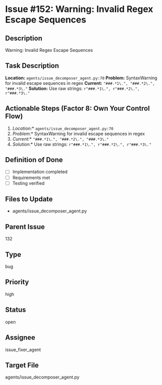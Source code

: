 # Issue #152: Warning: Invalid Regex Escape Sequences

## Description
Warning: Invalid Regex Escape Sequences

## Task Description  
**Location:** `agents/issue_decomposer_agent.py:70`
**Problem:** SyntaxWarning for invalid escape sequences in regex
**Current:** `"###.*1\.", "###.*2\.", "###.*3\."`
**Solution:** Use raw strings: `r"###.*1\.", r"###.*2\.", r"###.*3\."`

## Actionable Steps (Factor 8: Own Your Control Flow)
1. *Location:** `agents/issue_decomposer_agent.py:70`
2. *Problem:** SyntaxWarning for invalid escape sequences in regex
3. *Current:** `"###.*1\.", "###.*2\.", "###.*3\."`
4. *Solution:** Use raw strings: `r"###.*1\.", r"###.*2\.", r"###.*3\."`

## Definition of Done
- [ ] Implementation completed
- [ ] Requirements met
- [ ] Testing verified

## Files to Update
- agents/issue_decomposer_agent.py

## Parent Issue
132

## Type
bug

## Priority
high

## Status
open

## Assignee
issue_fixer_agent

## Target File
agents/issue_decomposer_agent.py
